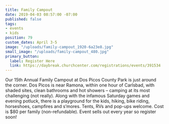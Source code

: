 ```yaml
---
title: Family Campout
date: 2019-04-03 08:57:00 -07:00
published: false
tags:
- events
- kids
position: 79
custom_dates: April 3-5
image: "/uploads/family-campout_1920-6a23e8.jpg"
small_image: "/uploads/family-campout_480.jpg"
primary_button:
  label: Register Here
  link: https://daybreak.churchcenter.com/registrations/events/391534
---
```


Our 15th Annual Family Campout at Dos Picos County Park is just around the corner. Dos Picos is near Ramona, within one hour of Carlsbad, with shaded sites, clean bathrooms and hot showers – camping at its most challenging (not really). Along with the infamous Saturday games and evening potluck, there is a playground for the kids, hiking, bike riding, horseshoes, campfires and s’mores. Tents, RVs and pop-ups welcome. Cost is $80 per family (non-refundable). Event sells out every year so register soon!